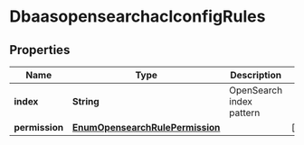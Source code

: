 # DbaasopensearchaclconfigRules

## Properties
Name | Type | Description | Notes
------------ | ------------- | ------------- | -------------
**index** | **String** | OpenSearch index pattern | 
**permission** | [**EnumOpensearchRulePermission**](EnumOpensearchRulePermission.md) |  |  [optional]
